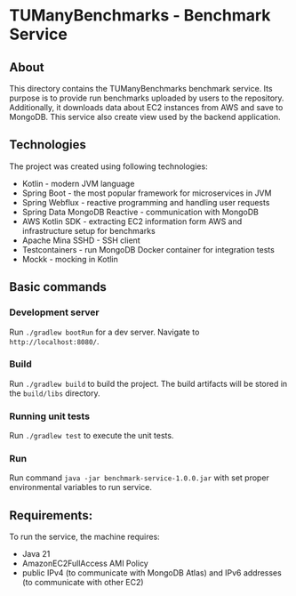 # TUManyBenchmarks - Benchmark Service
## About
This directory contains the TUManyBenchmarks benchmark service.
Its purpose is to provide run benchmarks uploaded by users to the repository.
Additionally, it downloads data about EC2 instances from AWS and save to MongoDB.
This service also create view used by the backend application.

## Technologies
The project was created using following technologies:
- Kotlin - modern JVM language
- Spring Boot - the most popular framework for microservices in JVM
- Spring Webflux - reactive programming and handling user requests
- Spring Data MongoDB Reactive - communication with MongoDB
- AWS Kotlin SDK - extracting EC2 information form AWS and infrastructure setup for benchmarks
- Apache Mina SSHD - SSH client
- Testcontainers - run MongoDB Docker container for integration tests
- Mockk - mocking in Kotlin

## Basic commands
### Development server
Run `./gradlew bootRun` for a dev server. Navigate to `http://localhost:8080/`.

### Build
Run `./gradlew build` to build the project. The build artifacts will be stored in the `build/libs` directory.

### Running unit tests
Run `./gradlew test` to execute the unit tests.

### Run
Run command `java -jar benchmark-service-1.0.0.jar` with set proper environmental variables to run service.

## Requirements:
To run the service, the machine requires:
- Java 21
- AmazonEC2FullAccess AMI Policy
- public IPv4 (to communicate with MongoDB Atlas) and IPv6 addresses (to communicate with other EC2)